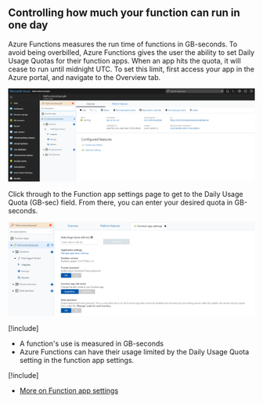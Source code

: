 ## Controlling how much your function can run in one day

Azure Functions measures the run time of functions in GB-seconds. To avoid being overbilled, Azure Functions gives the user the ability to set Daily Usage Quotas for their function apps. When an app hits the quota, it will cease to run until midnight UTC. To set this limit, first access your app in the Azure portal, and navigate to the Overview tab.

![Azure Functions Overview tab in the portal](../media/function-overview.png)

Click through to the Function app settings page to get to the Daily Usage Quota (GB-sec) field. From there, you can enter your desired quota in GB-seconds.

![Azure Functions Application Settings in the portal](../media/function-app-settings.png)

[!include[](../includes/takeaways-heading.md)]

- A function's use is measured in GB-seconds
- Azure Functions can have their usage limited by the Daily Usage Quota setting in the function app settings.

[!include[](../includes/read-more-heading.md)]

- [More on Function app settings](https://docs.microsoft.com/en-us/azure/azure-functions/functions-how-to-use-azure-function-app-settings)
